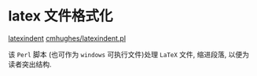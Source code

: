 # latex 文件格式化

[latexindent](https://www.ctan.org/pkg/latexindent)
[cmhughes/latexindent.pl ](https://github.com/cmhughes/latexindent.pl)

该 `Perl` 脚本 (也可作为 `windows` 可执行文件)处理 `LaTeX` 文件, 缩进段落, 以便为读者突出结构.
